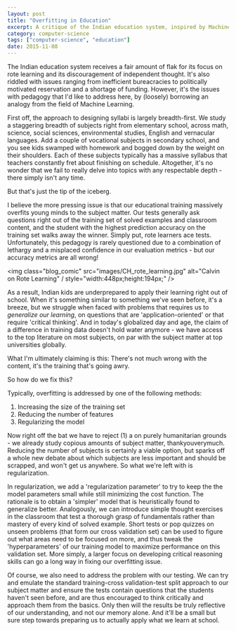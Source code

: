 ```yaml
---
layout: post
title: "Overfitting in Education"
excerpt: A critique of the Indian education system, inspired by Machine Learning.
category: computer-science
tags: ["computer-science", "education"]
date: 2015-11-08
---
```


The Indian education system receives a fair amount of flak for its focus on rote learning and its discouragement of independent thought. It's also riddled with issues ranging from inefficient bureacracies to politically motivated reservation and a shortage of funding. However, it's the issues with pedagogy that I'd like to address here, by (loosely) borrowing an analogy from the field of Machine Learning.

First off, the approach to designing syllabi is largely breadth-first. We study a staggering breadth of subjects right from elementary school, across math, science, social sciences, environmental studies, English and vernacular languages. Add a couple of vocational subjects in secondary school, and you see kids swamped with homework and bogged down by the weight on their shoulders. Each of these subjects typically has a massive syllabus that teachers constantly fret about finishing on schedule. Altogether, it's no wonder that we fail to really delve into topics with any respectable depth - there simply isn't any time.

But that's just the tip of the iceberg.

I believe the more pressing issue is that our educational training massively overfits young minds to the subject matter. Our tests generally ask questions right out of the training set of solved examples and classroom content, and the student with the highest prediction accuracy on the training set walks away the winner. Simply put, rote learners ace tests. Unfortunately, this pedagogy is rarely questioned due to a combination of lethargy and a misplaced confidence in our evaluation metrics -  but our accuracy metrics are all wrong!

<img class="blog_comic" src="images/CH_rote_learning.jpg" alt="Calvin on Rote Learning" / style="width:448px;height:194px;" />

As a result, Indian kids are underprepared to apply their learning right out of school. When it's something similar to something we've seen before, it's a breeze, but we struggle when faced with problems that requires us to <i>generalize our learning</i>, on questions that are 'application-oriented' or that require 'critical thinking'. And in today's globalized day and age, the claim of a difference in training data doesn't hold water anymore - we have access to the top literature on most subjects, on par with the subject matter at top universities globally. 

What I'm ultimately claiming is this: There's not much wrong with the content, it's the training that's going awry.

So how do we fix this?

Typically, overfitting is addressed by one of the following methods:

<ol>
<li> Increasing the size of the training set </li>
<li> Reducing the number of features </li>
<li> Regularizing the model </li>
</ol>
Now right off the bat we have to reject (1) a on purely humanitarian grounds - we already study copious amounts of subject matter, thankyouverymuch. Reducing the number of subjects is certainly a viable option, but sparks off a whole new debate about which subjects are less important and should be scrapped, and won't get us anywhere. So what we're left with is regularization.

In regularization, we add a 'regularization parameter' to try to keep the the model parameters small while still minimizing the cost function. The rationale is to obtain a 'simpler' model that is heuristically found to generalize better. Analogously, we can introduce simple thought exercises in the classroom that test a thorough grasp of fundamentals rather than mastery of every kind of solved example. Short tests or pop quizzes on unseen problems (that form our cross validation set)  can be used to figure out what areas need to be focused on more, and thus tweak the 'hyperparameters' of our training model to maximize performance on this validation set. More simply, a larger focus on developing critical reasoning skills can go a long way in fixing our overfitting issue.

Of course, we also need to address the problem with our testing. We can try and emulate the standard training-cross validation-test split approach to our subject matter and ensure the tests contain questions that the students haven't seen before, and are thus encouraged to think critically and approach them from the basics. Only then will the results be truly reflective of our understanding, and not our memory alone. And it'll be a small but sure step towards preparing us to actually apply what we learn at school.